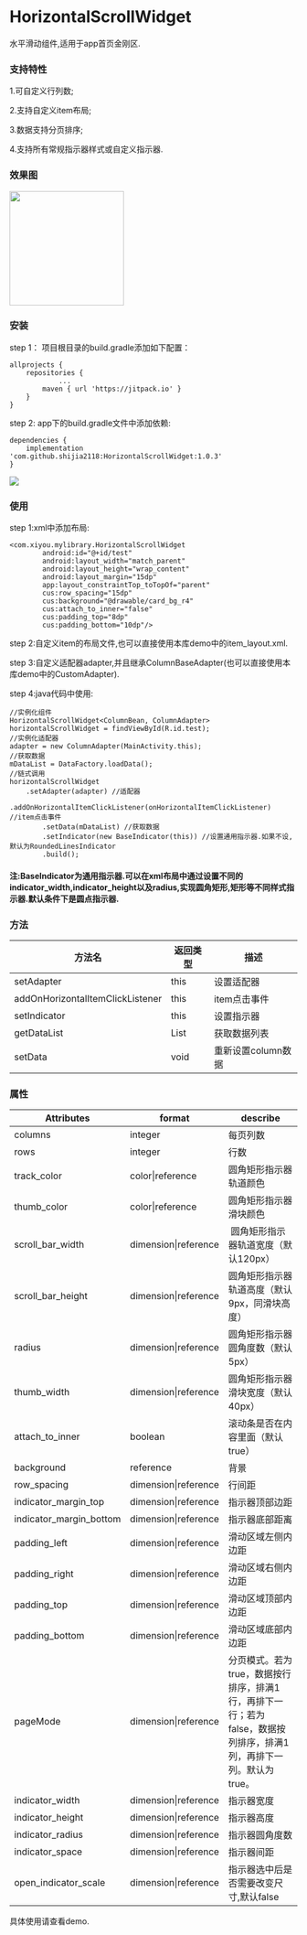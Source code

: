 # HorizontalScrollWidget
水平滑动组件,适用于app首页金刚区.

### 支持特性
1.可自定义行列数;

2.支持自定义item布局;

3.数据支持分页排序;

4.支持所有常规指示器样式或自定义指示器.

### 效果图
<img src="https://github.com/shijia2118/images/blob/main/1642304605488.gif" width="200px">

### 安装
step 1： 项目根目录的build.gradle添加如下配置：
```
allprojects {
    repositories {
			...
        maven { url 'https://jitpack.io' }
    }
}
```
step 2: app下的build.gradle文件中添加依赖:
```
dependencies {
	implementation 'com.github.shijia2118:HorizontalScrollWidget:1.0.3'
}
```

[![](https://jitpack.io/v/shijia2118/HorizontalScrollWidget.svg)](https://jitpack.io/#shijia2118/HorizontalScrollWidget)

### 使用
step 1:xml中添加布局:
```
<com.xiyou.mylibrary.HorizontalScrollWidget
        android:id="@+id/test"
        android:layout_width="match_parent"
        android:layout_height="wrap_content"
        android:layout_margin="15dp"
        app:layout_constraintTop_toTopOf="parent"
        cus:row_spacing="15dp"
        cus:background="@drawable/card_bg_r4"
        cus:attach_to_inner="false"
        cus:padding_top="8dp"
        cus:padding_bottom="10dp"/>
```
step 2:自定义item的布局文件,也可以直接使用本库demo中的item_layout.xml.

step 3:自定义适配器adapter,并且继承ColumnBaseAdapter(也可以直接使用本库demo中的CustomAdapter).

step 4:java代码中使用:

```
//实例化组件
HorizontalScrollWidget<ColumnBean, ColumnAdapter> horizontalScrollWidget = findViewById(R.id.test);
//实例化适配器
adapter = new ColumnAdapter(MainActivity.this);
//获取数据
mDataList = DataFactory.loadData();
//链式调用
horizontalScrollWidget
	.setAdapter(adapter) //适配器
        .addOnHorizontalItemClickListener(onHorizontalItemClickListener) //item点击事件
        .setData(mDataList) //获取数据
        .setIndicator(new BaseIndicator(this)) //设置通用指示器.如果不设,默认为RoundedLinesIndicator
        .build();
```
#### 注:BaseIndicator为通用指示器.可以在xml布局中通过设置不同的indicator_width,indicator_height以及radius,实现圆角矩形,矩形等不同样式指示器.默认条件下是圆点指示器.
### 方法
| 方法名                              | 返回类型    | 描述           |
|----------------------------------|---------|--------------|
| setAdapter                       | this    | 设置适配器        |
| addOnHorizontalItemClickListener | this    | item点击事件     |
| setIndicator			   | this    | 设置指示器      |
| getDataList                      | List<T> | 获取数据列表       |
| setData<T>                       | void    | 重新设置column数据 |

### 属性
| Attributes                | format               | describe                                                         |
|---------------------------|----------------------|------------------------------------------------------------------|
| columns                   | integer              | 每页列数                                                             |
| rows                      | integer              | 行数                                                               |
| track\_color              | color\|reference     | 圆角矩形指示器轨道颜色                                                      |
| thumb\_color              | color\|reference     | 圆角矩形指示器滑块颜色                                                      |
| scroll\_bar\_width        | dimension\|reference |  圆角矩形指示器轨道宽度（默认120px）                                       |
| scroll\_bar\_height       | dimension\|reference | 圆角矩形指示器轨道高度（默认9px，同滑块高度）                                         |
| radius                    | dimension\|reference | 圆角矩形指示器圆角度数（默认5px）                                               |
| thumb\_width              | dimension\|reference | 圆角矩形指示器滑块宽度（默认40px）                                              |
| attach\_to\_inner         | boolean              | 滚动条是否在内容里面（默认true）                                               |
| background                | reference            | 背景                                                               |
| row\_spacing              | dimension\|reference | 行间距                                                              |
| indicator\_margin\_top    | dimension\|reference | 指示器顶部边距                                                          |
| indicator\_margin\_bottom | dimension\|reference | 指示器底部距离                                                          |
| padding\_left             | dimension\|reference | 滑动区域左侧内边距                                                        |
| padding\_right            | dimension\|reference | 滑动区域右侧内边距                                                        |
| padding\_top              | dimension\|reference | 滑动区域顶部内边距                                                        |
| padding\_bottom           | dimension\|reference | 滑动区域底部内边距                                                        |
| pageMode                  | dimension\|reference | 分页模式。若为true，数据按行排序，排满1行，再排下一行；若为false，数据按列排序，排满1列，再排下一列。默认为true。 |
| indicator_width           | dimension\|reference | 指示器宽度|
| indicator_height          | dimension\|reference | 指示器高度|
| indicator_radius          | dimension\|reference | 指示器圆角度数|
| indicator_space           | dimension\|reference | 指示器间距|
| open_indicator_scale           | dimension\|reference | 指示器选中后是否需要改变尺寸,默认false|

具体使用请查看demo.


  
